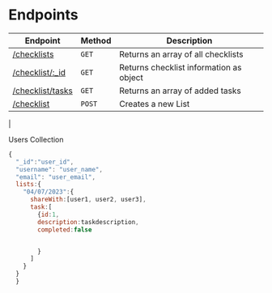 # Endpoints

| Endpoint                          | Method | Description                             |
| --------------------------------- | ------ | --------------------------------------- |
| [/checklists](#checklists)        | `GET`  | Returns an array of all checklists      |
| [/checklist/:\_id](#checklist_id) | `GET`  | Returns checklist information as object |
| [/checklist/tasks](#items)        | `GET`  | Returns an array of added tasks         |
| [/checklist](#checklists)         | `POST` | Creates a new List                      |

|

Users Collection

```js
{
  "_id":"user_id",
  "username": "user_name",
  "email": "user_email",
  lists:{
    "04/07/2023":{
      shareWith:[user1, user2, user3],
      task:[
        {id:1,
        description:taskdescription,
        completed:false


        }
      ]
    }
  }
  }

```
